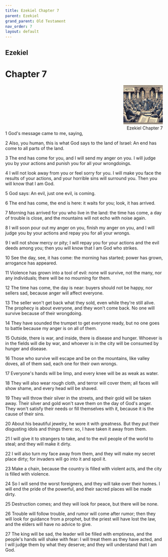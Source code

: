 ```yaml
---
title: Ezekiel Chapter 7
parent: Ezekiel
grand_parent: Old Testament
nav_order: 7
layout: default
---
```


## Ezekiel

# Chapter 7

<div style="clear: both; text-align: right;">
    <img src="/assets/Image/Ezekiel/500/7.jpg" alt="Ezekiel Chapter 7" class="chapter-image" style="max-width: 25%; height: auto;"/>
    <figcaption style="font-size: 14px;">Ezekiel Chapter 7</figcaption>
</div>
1 God's message came to me, saying,

2 Also, you human, this is what God says to the land of Israel: An end has come to all parts of the land.

3 The end has come for you, and I will send my anger on you. I will judge you by your actions and punish you for all your wrongdoings.

4 I will not look away from you or feel sorry for you. I will make you face the results of your actions, and your horrible sins will surround you. Then you will know that I am God.

5 God says: An evil, just one evil, is coming.

6 The end has come, the end is here: it waits for you; look, it has arrived.

7 Morning has arrived for you who live in the land: the time has come, a day of trouble is close, and the mountains will not echo with noise again.

8 I will soon pour out my anger on you, finish my anger on you, and I will judge you by your actions and repay you for all your wrongs.

9 I will not show mercy or pity; I will repay you for your actions and the evil deeds among you; then you will know that I am God who strikes.

10 See the day, see, it has come: the morning has started; power has grown, arrogance has appeared.

11 Violence has grown into a tool of evil: none will survive, not the many, nor any individuals; there will be no mourning for them.

12 The time has come, the day is near: buyers should not be happy, nor sellers sad, because anger will affect everyone.

13 The seller won't get back what they sold, even while they're still alive. The prophecy is about everyone, and they won't come back. No one will survive because of their wrongdoing.

14 They have sounded the trumpet to get everyone ready, but no one goes to battle because my anger is on all of them.

15 Outside, there is war, and inside, there is disease and hunger. Whoever is in the fields will die by war, and whoever is in the city will be consumed by hunger and disease.

16 Those who survive will escape and be on the mountains, like valley doves, all of them sad, each one for their own wrongs.

17 Everyone's hands will be limp, and every knee will be as weak as water.

18 They will also wear rough cloth, and terror will cover them; all faces will show shame, and every head will be shaved.

19 They will throw their silver in the streets, and their gold will be taken away. Their silver and gold won't save them on the day of God's anger. They won't satisfy their needs or fill themselves with it, because it is the cause of their sins.

20 About his beautiful jewelry, he wore it with greatness. But they put their disgusting idols and things there: so, I have taken it away from them.

21 I will give it to strangers to take, and to the evil people of the world to steal; and they will make it dirty.

22 I will also turn my face away from them, and they will make my secret place dirty; for invaders will go into it and spoil it.

23 Make a chain, because the country is filled with violent acts, and the city is filled with violence.

24 So I will send the worst foreigners, and they will take over their homes. I will end the pride of the powerful, and their sacred places will be made dirty.

25 Destruction comes; and they will look for peace, but there will be none.

26 Trouble will follow trouble, and rumor will come after rumor; then they will look for guidance from a prophet, but the priest will have lost the law, and the elders will have no advice to give.

27 The king will be sad, the leader will be filled with emptiness, and the people's hands will shake with fear: I will treat them as they have acted, and I will judge them by what they deserve; and they will understand that I am God.


